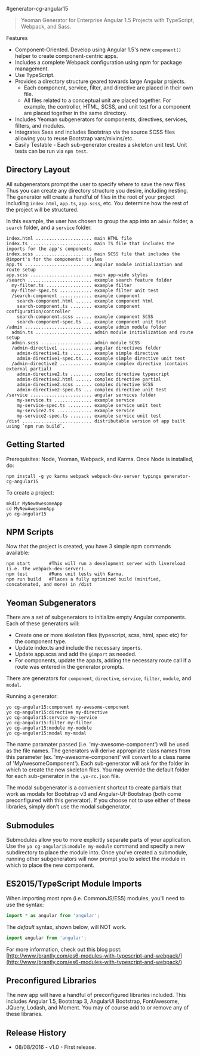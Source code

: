 #generator-cg-angular15

>Yeoman Generator for Enterprise Angular 1.5 Projects with TypeScript, Webpack, and Sass.

Features

* Component-Oriented.  Develop using Angular 1.5's new `component()` helper to create component-centric apps.
* Includes a complete Webpack configuration using npm for package management.
* Use TypeScript.
* Provides a directory structure geared towards large Angular projects.
    * Each component, service, filter, and directive are placed in their own file.
    * All files related to a conceptual unit are placed together.  For example, the controller, HTML, SCSS, and unit test for a component are placed together in the same directory.
* Includes Yeoman subgenerators for components, directives, services, filters, and modules.
* Integrates Sass and includes Bootstrap via the source SCSS files allowing you to reuse Bootstrap vars/mixins/etc.
* Easily Testable - Each sub-generator creates a skeleton unit test.  Unit tests can be run via `npm test`.

Directory Layout
-------------
All subgenerators prompt the user to specify where to save the new files.  Thus you can create any directory structure you desire, including nesting.  The generator will create a handful of files in the root of your project including `index.html`, `app.ts`, `app.scss`, etc.  You determine how the rest of the project will be structured.

In this example, the user has chosen to group the app into an `admin` folder, a `search` folder, and a `service` folder.

    index.html ..................... main HTML file
    index.ts ....................... main TS file that includes the imports for the app's components
    index.scss ..................... main SCSS file that includes the @import's for the components' styles
    app.ts ......................... angular module initialization and route setup
    app.scss ....................... main app-wide styles
    /search ........................ example search feature folder
      my-filter.ts ................. example filter
      my-filter-spec.ts ............ example filter unit test
      /search-component ............ example component
        search-component.html ...... example component html
        search-component.ts ........ example component configuration/controller
        search-component.scss ...... example component SCSS
        search-component-spec.ts ... example component unit test
    /admin ......................... example admin module folder
      admin.ts ..................... admin module initialization and route setup
      admin.scss ................... admin module SCSS
      /admin-directive1 ............ angular directives folder
        admin-directive1.ts ........ example simple directive
        admin-directive1-spec.ts.... example simple directive unit test
      /admin-directive2 ............ example complex directive (contains external partial)
        admin-directive2.ts ........ complex directive typescript
        admin-directive2.html ...... complex directive partial
        admin-directive2.scss ...... complex directive SCSS
        admin-directive2-spec.ts ... complex directive unit test
    /service ....................... angular services folder
        my-service.ts .............. example service
        my-service-spec.ts ......... example service unit test
        my-service2.ts ............. example service
        my-service2-spec.ts ........ example service unit test
    /dist .......................... distributable version of app built using `npm run build`.

Getting Started
-------------

Prerequisites: Node, Yeoman, Webpack, and Karma.  Once Node is installed, do:

    npm install -g yo karma webpack webpack-dev-server typings generator-cg-angular15

To create a project:

    mkdir MyNewAwesomeApp
    cd MyNewAwesomeApp
    yo cg-angular15

NPM Scripts
-------------

Now that the project is created, you have 3 simple npm commands available:

    npm start       #This will run a development server with livereload (i.e. the webpack-dev-server).
    npm test        #Runs unit tests with Karma.
    npm run build   #Places a fully optimized build (minified, concatenated, and more) in /dist

Yeoman Subgenerators
-------------

There are a set of subgenerators to initialize empty Angular components.  Each of these generators will:

* Create one or more skeleton files (typescript, scss, html, spec etc) for the component type.
* Update index.ts and include the necessary `import`s.
* Update app.scss and add the `@import` as needed.
* For components, update the app.ts, adding the necessary route call if a route was entered in the generator prompts.

There are generators for `component`, `directive`, `service`, `filter`, `module`, and `modal`.

Running a generator:

    yo cg-angular15:component my-awesome-component
    yo cg-angular15:directive my-directive
    yo cg-angular15:service my-service
    yo cg-angular15:filter my-filter
    yo cg-angular15:module my-module
    yo cg-angular15:modal my-modal

The name paramater passed (i.e. 'my-awesome-component') will be used as the file names.  The generators will derive appropriate class names from this parameter (ex. 'my-awesome-component' will convert to a class name of 'MyAwesomeComponent').  Each sub-generator will ask for the folder in which to create the new skeleton files.  You may override the default folder for each sub-generator in the `.yo-rc.json` file.

The modal subgenerator is a convenient shortcut to create partials that work as modals for Bootstrap v3 and Angular-UI-Bootstrap (both come preconfigured with this generator).  If you choose not to use either of these libraries, simply don't use the modal subgenerator.

Submodules
-------------

Submodules allow you to more explicitly separate parts of your application.  Use the `yo cg-angular15:module my-module` command and specify a new subdirectory to place the module into.  Once you've created a submodule, running other subgenerators will now prompt you to select the module in which to place the new component.

ES2015/TypeScript Module Imports
-------------

When importing most npm (i.e. CommonJS/ES5) modules, you'll need to use the syntax:

```js
import * as angular from 'angular';
```

The _default_ syntax, shown below, will NOT work.

```js
import angular from 'angular';
```

For more information, check out this blog post:
[http://www.jbrantly.com/es6-modules-with-typescript-and-webpack/](http://www.jbrantly.com/es6-modules-with-typescript-and-webpack/)

Preconfigured Libraries
-------------

The new app will have a handful of preconfigured libraries included.  This includes Angular 1.5, Bootstrap 3, AngularUI Bootstrap, FontAwesome, JQuery, Lodash, and Moment.  You may of course add to or remove any of these libraries.

Release History
-------------
* 08/08/2016 - v1.0 - First release.

